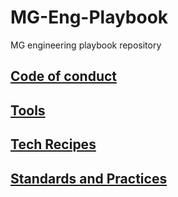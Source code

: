 # MG-Eng-Playbook
MG engineering playbook repository

## [Code of conduct](/code-of-conduct/index.md)
## [Tools](/tools/index.md)
## [Tech Recipes](/tech/index.md)
## [Standards and Practices](/standards/index.md)
